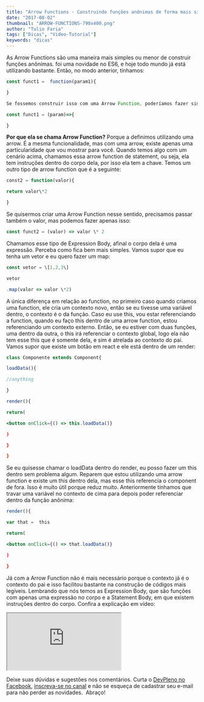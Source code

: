 ```yaml
---
title: "Arrow Functions - Construindo funções anônimas de forma mais simplificada"
date: "2017-08-02"
thumbnail: "ARROW-FUNCTIONS-790x400.png"
author: "Tulio Faria"
tags: ["Dicas", "Video-Tutorial"]
keywords: "dicas"
---
```



As Arrow Functions são uma maneira mais simples ou menor de construir funções anônimas. foi uma novidade no ES6, e hoje todo mundo já está utilizando bastante. Então, no modo anterior, tínhamos:

```jsx {numberLines: true}
const funct1 =  function(param1){

}

Se fossemos construir isso com uma Arrow Function, poderíamos fazer simplesmente  isso:

const funct1 = (param)=>{

}
```

**Por que ela se chama Arrow Function?**  Porque a definimos utilizando uma arrow. É a mesma funcionalidade, mas com uma arrow, existe apenas uma particularidade que vou mostrar para você. Quando temos algo com um cenário acima, chamamos essa arrow function de statement, ou seja, ela tem instruções dentro do corpo dela, por isso ela tem a chave. Temos um outro tipo de arrow function que é a seguinte:

```jsx {numberLines: true}
const2 = function(valor){

return valor\*2

}
```

Se quisermos criar uma Arrow Function nesse sentido, precisamos passar também o valor, mas podemos fazer apenas isso:

```jsx {numberLines: true}
const funct2 = (valor) => valor \* 2
```

Chamamos esse tipo de Expression Body, afinal o corpo dela é uma expressão. Perceba como fica bem mais simples. Vamos supor que eu tenha um vetor e eu quero fazer um map:

```jsx {numberLines: true}
const vetor = \[1,2,3\]

vetor

.map(valor => valor \*2)
```

A única diferença em relação ao function, no primeiro caso quando criamos uma function, ele cria um contexto novo, então se eu tivesse uma variável dentro, o contexto é o da função. Caso eu use this, vou estar referenciando a function, quando eu faço this dentro de uma arrow function, estou referenciando um contexto externo. Então, se eu estiver com duas funções, uma dentro da outra, o this irá referenciar o contexto global, logo ela não tem esse this que é somente dela, e sim é atrelada ao contexto do pai. Vamos supor que existe um botão em react e ele está dentro de um render:

```jsx {numberLines: true}
class Componente extends Component{

loadData(){

//anything

}

render(){

return(

<button onClick={() => this.loadData()}

)

}

}
```

Se eu quisesse chamar o loadData dentro do render, eu posso fazer um this dentro sem problema algum. Reparem que estou utilizando uma arrow function e existe um this dentro dela, mas esse this referencia o component de fora. Isso é muito útil porque reduz muito. Anteriormente tínhamos que travar uma variável no contexto de cima para depois poder referenciar dentro da função anônima:

```jsx {numberLines: true}
render(){

var that =  this

return(

<button onClick={() => that.loadData()}

)

}
```

Já com a Arrow Function não é mais necessário porque o contexto já é o contexto do pai e isso facilitou bastante na construção de códigos mais legíveis. Lembrando que nós temos as Expression Body, que são funções com apenas uma expressão no corpo e a Statement Body, em que existem instruções dentro do corpo. Confira a explicação em vídeo:



<div class="embed-responsive embed-responsive-16by9"> 
<iframe class="embed-responsive-item" src="https://www.youtube.com/embed/AgOwGKB8D2M" allowfullscreen></iframe> 
</div>


 Deixe suas dúvidas e sugestões nos comentários. Curta o [DevPleno no Facebook](https://www.facebook.com/devpleno), [inscreva-se no canal](https://www.youtube.com/devplenocom) e não se esqueça de cadastrar seu e-mail para não perder as novidades.  Abraço!